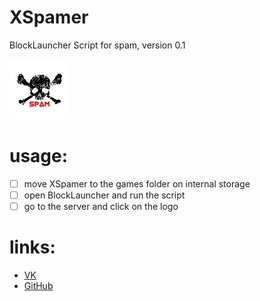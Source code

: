 # XSpamer
BlockLauncher Script for spam,
version 0.1

![GitHub Logo](https://github.com/Rollylni/XSpamer/blob/master/Spamer/img/logo.jpg)

# usage:
- [ ] move XSpamer to the games folder on internal storage
- [ ] open BlockLauncher and run the script
- [ ] go to the server and click on the logo

# links:
* [VK](https://vk.com/rollylni)
* [GitHub](https://github.com/Rollylni)

